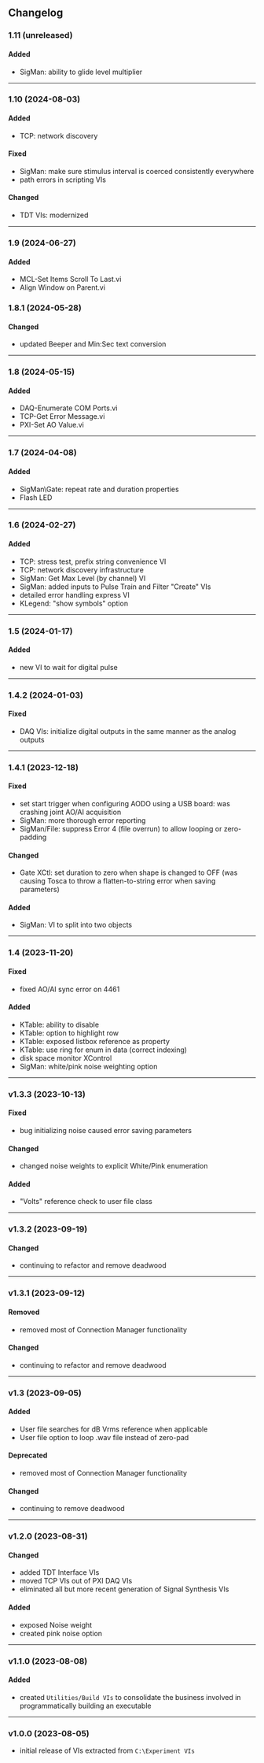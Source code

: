 ## Changelog

### 1.11 (unreleased)
#### Added
- SigMan: ability to glide level multiplier

---

### 1.10 (2024-08-03)
#### Added
- TCP: network discovery
#### Fixed
- SigMan: make sure stimulus interval is coerced consistently everywhere
- path errors in scripting VIs
#### Changed
- TDT VIs: modernized

---

### 1.9 (2024-06-27)
#### Added
- MCL-Set Items Scroll To Last.vi
- Align Window on Parent.vi

### 1.8.1 (2024-05-28)
#### Changed
- updated Beeper and Min:Sec text conversion

---

### 1.8 (2024-05-15)
#### Added
- DAQ-Enumerate COM Ports.vi
- TCP-Get Error Message.vi
- PXI-Set AO Value.vi

---

### 1.7 (2024-04-08)
#### Added
- SigMan\Gate: repeat rate and duration properties
- Flash LED

---

### 1.6 (2024-02-27)
#### Added
- TCP: stress test, prefix string convenience VI
- TCP: network discovery infrastructure
- SigMan: Get Max Level (by channel) VI
- SigMan: added inputs to Pulse Train and Filter "Create" VIs
- detailed error handling express VI
- KLegend: "show symbols" option

---

### 1.5 (2024-01-17)
#### Added
- new VI to wait for digital pulse

---

### 1.4.2 (2024-01-03)
#### Fixed
- DAQ VIs: initialize digital outputs in the same manner as the analog outputs

---

### 1.4.1 (2023-12-18)
#### Fixed
- set start trigger when configuring AODO using a USB board: was crashing joint AO/AI acquisition
- SigMan: more thorough error reporting
- SigMan/File: suppress Error 4 (file overrun) to allow looping or zero-padding
#### Changed
- Gate XCtl: set duration to zero when shape is changed to OFF (was causing Tosca to throw a flatten-to-string error when saving parameters)

#### Added
- SigMan: VI to split into two objects

---

### 1.4 (2023-11-20)

#### Fixed
- fixed AO/AI sync error on 4461
#### Added
- KTable: ability to disable
- KTable: option to highlight row
- KTable: exposed listbox reference as property
- KTable: use ring for enum in data (correct indexing)
- disk space monitor XControl
- SigMan: white/pink noise weighting option

---

### v1.3.3 (2023-10-13)
#### Fixed

- bug initializing noise caused error saving parameters

#### Changed

- changed noise weights to explicit White/Pink enumeration

#### Added
- "Volts" reference check to user file class

---

### v1.3.2 (2023-09-19)

#### Changed
- continuing to refactor and remove deadwood

---

### v1.3.1 (2023-09-12)

#### Removed
- removed most of Connection Manager functionality

#### Changed
- continuing to refactor and remove deadwood

---

### v1.3 (2023-09-05)

#### Added
- User file searches for dB Vrms reference when applicable
- User file option to loop .wav file instead of zero-pad

#### Deprecated
- removed most of Connection Manager functionality

#### Changed
- continuing to remove deadwood

---

### v1.2.0 (2023-08-31)

#### Changed
- added TDT Interface VIs
- moved TCP VIs out of PXI DAQ VIs
- eliminated all but more recent generation of Signal Synthesis VIs

#### Added
- exposed Noise weight
- created pink noise option

---

### v1.1.0 (2023-08-08)
  
#### Added
- created `Utilities/Build VIs` to consolidate the business involved in programmatically building an executable
  
---

### v1.0.0 (2023-08-05)
  
- initial release of VIs extracted from `C:\Experiment VIs`


